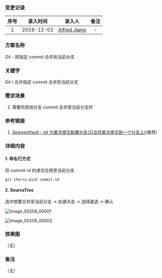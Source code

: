### 变更记录

| 序号 | 录入时间 | 录入人 | 备注 |
|:--------:|:--------:|:--------:|:--------:|
| 1 | 2016-12-02 | [Alfred Jiang](https://github.com/viktyz) | - |

### 方案名称

Git - 把指定 commit 合并到当前分支

### 关键字

Git \ 合并指定 commit 合并到当前分支

### 需求场景

1. 需要将其他分支 commit 合并至当前分支时

### 参考链接

1. [Segmentfault - git 为某次提交新建分支(只合并某次提交到一个分支上)](https://segmentfault.com/q/1010000002966347)(推荐)

### 详细内容

#### 1. 命名行方式

将 commit-id 的递交应用至当前分支

```shell
git cherry-pick commit-id
```

#### 2. SourceTree

选中想要合并至当前分支 -> 右键点击 -> 选择遴选 -> 确认

![Image_00208_00001](Images/Image_00208_00001.png)

![Image_00208_00002](Images/Image_00208_00002.png)

### 效果图
（无）

### 备注
（无）